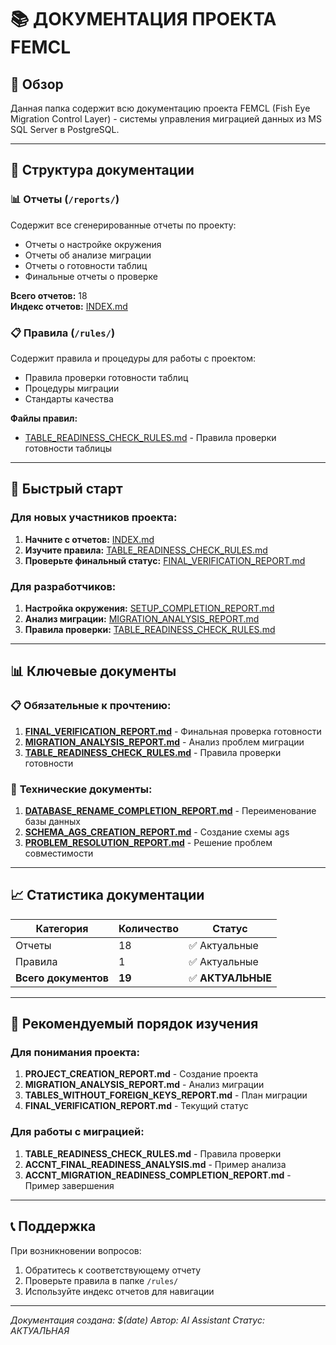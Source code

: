 # 📚 ДОКУМЕНТАЦИЯ ПРОЕКТА FEMCL

## 🎯 Обзор
Данная папка содержит всю документацию проекта FEMCL (Fish Eye Migration Control Layer) - системы управления миграцией данных из MS SQL Server в PostgreSQL.

---

## 📁 Структура документации

### 📊 **Отчеты** (`/reports/`)
Содержит все сгенерированные отчеты по проекту:
- Отчеты о настройке окружения
- Отчеты об анализе миграции
- Отчеты о готовности таблиц
- Финальные отчеты о проверке

**Всего отчетов:** 18  
**Индекс отчетов:** [INDEX.md](./reports/INDEX.md)

### 📋 **Правила** (`/rules/`)
Содержит правила и процедуры для работы с проектом:
- Правила проверки готовности таблиц
- Процедуры миграции
- Стандарты качества

**Файлы правил:**
- [TABLE_READINESS_CHECK_RULES.md](./rules/TABLE_READINESS_CHECK_RULES.md) - Правила проверки готовности таблицы

---

## 🚀 Быстрый старт

### Для новых участников проекта:
1. **Начните с отчетов:** [INDEX.md](./reports/INDEX.md)
2. **Изучите правила:** [TABLE_READINESS_CHECK_RULES.md](./rules/TABLE_READINESS_CHECK_RULES.md)
3. **Проверьте финальный статус:** [FINAL_VERIFICATION_REPORT.md](./reports/FINAL_VERIFICATION_REPORT.md)

### Для разработчиков:
1. **Настройка окружения:** [SETUP_COMPLETION_REPORT.md](./reports/SETUP_COMPLETION_REPORT.md)
2. **Анализ миграции:** [MIGRATION_ANALYSIS_REPORT.md](./reports/MIGRATION_ANALYSIS_REPORT.md)
3. **Правила проверки:** [TABLE_READINESS_CHECK_RULES.md](./rules/TABLE_READINESS_CHECK_RULES.md)

---

## 📊 Ключевые документы

### 📋 **Обязательные к прочтению:**
1. **[FINAL_VERIFICATION_REPORT.md](./reports/FINAL_VERIFICATION_REPORT.md)** - Финальная проверка готовности
2. **[MIGRATION_ANALYSIS_REPORT.md](./reports/MIGRATION_ANALYSIS_REPORT.md)** - Анализ проблем миграции
3. **[TABLE_READINESS_CHECK_RULES.md](./rules/TABLE_READINESS_CHECK_RULES.md)** - Правила проверки готовности

### 🔧 **Технические документы:**
1. **[DATABASE_RENAME_COMPLETION_REPORT.md](./reports/DATABASE_RENAME_COMPLETION_REPORT.md)** - Переименование базы данных
2. **[SCHEMA_AGS_CREATION_REPORT.md](./reports/SCHEMA_AGS_CREATION_REPORT.md)** - Создание схемы ags
3. **[PROBLEM_RESOLUTION_REPORT.md](./reports/PROBLEM_RESOLUTION_REPORT.md)** - Решение проблем совместимости

---

## 📈 Статистика документации

| Категория | Количество | Статус |
|-----------|------------|--------|
| Отчеты | 18 | ✅ Актуальные |
| Правила | 1 | ✅ Актуальные |
| **Всего документов** | **19** | ✅ **АКТУАЛЬНЫЕ** |

---

## 🎯 Рекомендуемый порядок изучения

### Для понимания проекта:
1. **PROJECT_CREATION_REPORT.md** - Создание проекта
2. **MIGRATION_ANALYSIS_REPORT.md** - Анализ миграции
3. **TABLES_WITHOUT_FOREIGN_KEYS_REPORT.md** - План миграции
4. **FINAL_VERIFICATION_REPORT.md** - Текущий статус

### Для работы с миграцией:
1. **TABLE_READINESS_CHECK_RULES.md** - Правила проверки
2. **ACCNT_FINAL_READINESS_ANALYSIS.md** - Пример анализа
3. **ACCNT_MIGRATION_READINESS_COMPLETION_REPORT.md** - Пример завершения

---

## 📞 Поддержка

При возникновении вопросов:
1. Обратитесь к соответствующему отчету
2. Проверьте правила в папке `/rules/`
3. Используйте индекс отчетов для навигации

---

*Документация создана: $(date)*
*Автор: AI Assistant*
*Статус: АКТУАЛЬНАЯ*